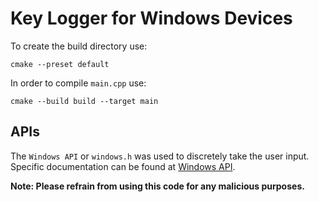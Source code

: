 # Key Logger for Windows Devices

To create the build directory use:
```{bash}
cmake --preset default
```

In order to compile `main.cpp` use:
```{bash}
cmake --build build --target main
```

## APIs
The `Windows API` or `windows.h` was used to discretely take the user input. Specific documentation can be found at [Windows API](https://learn.microsoft.com/en-us/windows/win32/api/winbase/).

__Note: Please refrain from using this code for any malicious purposes.__
